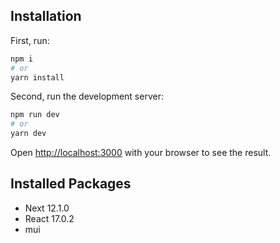 ## Installation

First, run:

```bash
npm i
# or
yarn install
```

Second, run the development server:

```bash
npm run dev
# or
yarn dev
```

Open [http://localhost:3000](http://localhost:3000) with your browser to see the result.

## Installed Packages

- Next 12.1.0
- React 17.0.2
- mui
